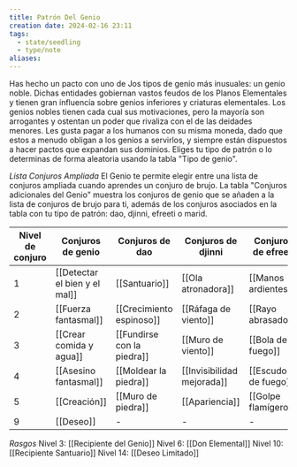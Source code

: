 ```yaml
---
title: Patrón Del Genio
creation date: 2024-02-16 23:11
tags:
  - state/seedling
  - type/note
aliases:
---
```

Has hecho un pacto con uno de Jos tipos de genio más inusuales: un genio noble. Dichas entidades gobiernan vastos feudos de los Planos Elementales y tienen gran influencia sobre genios inferiores y criaturas elementales. Los genios nobles tienen cada cual sus motivaciones, pero la mayoría son arrogantes y ostentan un poder que rivaliza con el de las deidades menores. Les gusta pagar a los humanos con su misma moneda, dado que estos a menudo obligan a los genios a servirlos, y siempre están dispuestos a hacer pactos que expandan sus dominios.
Eliges tu tipo de patrón o lo determinas de forma aleatoria usando la tabla "Tipo de genio".

*Lista Conjuros Ampliada*
El Genio te permite elegir entre una lista de conjuros ampliada cuando aprendes un conjuro de
brujo. La tabla "Conjuros adicionales del Genio" muestra los conjuros de genio que se añaden a la
lista de conjuros de brujo para ti, además de los conjuros asociados en la tabla con tu tipo de patrón: dao, djinni, efreeti o marid.

| Nivel de conjuro | Conjuros de genio | Conjuros de dao | Conjuros de djinni | Conjuros de efreeti | Conjuros de marid |
| ---- | ---- | ---- | ---- | ---- | ---- |
| 1 | [[Detectar el bien y el mal]] | [[Santuario]]  | [[Ola atronadora]]  | [[Manos ardientes]]  | [[Nube de Oscurecimiento]] |
| 2 | [[Fuerza fantasmal]]  | [[Crecimiento espinoso]] | [[Ráfaga de viento]]  | [[Rayo abrasador]]  | [[Contorno borroso]] |
| 3 | [[Crear comida y agua]]  | [[Fundirse con la piedra]]  | [[Muro de viento]]  | [[Bola de fuego]]  | [[Tormenta de aguanieve]] |
| 4 | [[Asesino fantasmal]] | [[Moldear la piedra]] | [[Invisibilidad mejorada]] | [[Escudo de fuego]]  | [[Controlar agua]] |
| 5 | [[Creación]]  |  [[Muro de piedra]] |  [[Apariencia]]  | [[Golpe flamígero]]  | [[Cono de frío]]<br>  |
| 9 | [[Deseo]] | - | - | - | - |


*Rasgos*
Nivel 3: [[Recipiente del Genio]]
Nivel 6: [[Don Elemental]]
Nivel 10: [[Recipiente Santuario]]
Nivel 14: [[Deseo Limitado]]